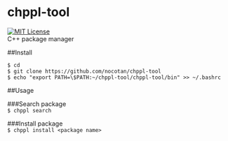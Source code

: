 # chppl-tool
[![MIT License](http://img.shields.io/badge/license-MIT-blue.svg?style=flat)](LICENSE)  
C++ package manager


##Install

```
$ cd  
$ git clone https://github.com/nocotan/chppl-tool  
$ echo "export PATH=\$PATH:~/chppl-tool/chppl-tool/bin" >> ~/.bashrc
```  


##Usage   

###Search package  
```$ chppl search```  

###Install package  
```$ chppl install <package name>```  
